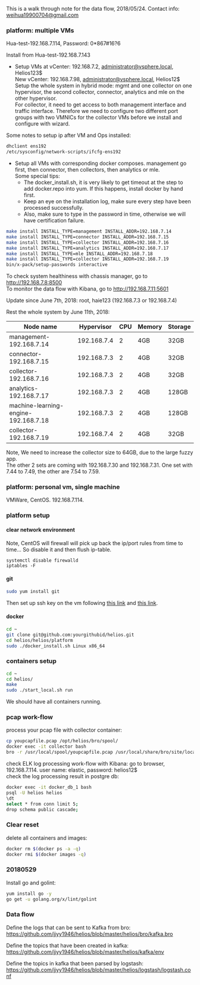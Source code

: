 This is a walk through note for the data flow, 2018/05/24. Contact info: weihua19900704@gmail.com <br />

### platform: multiple VMs

Hua-test-192.168.7.114, Password: 0*867#16?6 <br />

Install from Hua-test-192.168.7.143 <br />
- Setup VMs at vCenter: 192.168.7.2, administrator@vsphere.local, Helios123$ <br />
New vCenter: 192.168.7.98, administrator@vsphere.local, Helios12$ <br />
Setup the whole system in hybrid mode: mgmt and one collector on one hypervisor, the second collector, connector, analytics and mle on the other hypervisor. <br />
For collector, it need to get access to both management interface and traffic interface. Therefore we need to configure two different port groups with two VMNICs for the collector VMs before we install and configure with wizard. <br />

Some notes to setup ip after VM and Ops installed: <br />
```bash
dhclient ens192
/etc/sysconfig/network-scripts/ifcfg-ens192
```

- Setup all VMs with corresponding docker composes. management go first, then connector, then collectors, then analytics or mle. <br />
Some special tips: 
    - The docker_install.sh, it is very likely to get timeout at the step to add docker.repo into yum. If this happens, install docker by hand first. <br />
    - Keep an eye on the installation log, make sure every step have been processed successfully. <br />
    - Also, make sure to type in the password in time, otherwise we will have certification failure. <br />

```bash
make install INSTALL_TYPE=management INSTALL_ADDR=192.168.7.14
make install INSTALL_TYPE=connector INSTALL_ADDR=192.168.7.15
make install INSTALL_TYPE=collector INSTALL_ADDR=192.168.7.16
make install INSTALL_TYPE=analytics INSTALL_ADDR=192.168.7.17
make install INSTALL_TYPE=mle INSTALL_ADDR=192.168.7.18
make install INSTALL_TYPE=collector INSTALL_ADDR=192.168.7.19
bin/x-pack/setup-passwords interactive
```
To check system healthiness with chassis manager, go to http://192.168.7.8:8500 <br />
To monitor the data flow with Kibana, go to http://192.168.7.11:5601 <br />

Update since June 7th, 2018: root, haie123 (192.168.7.3 or 192.168.7.4) <br />

Rest the whole system by June 11th, 2018: <br />

| Node name                          | Hypervisor | CPU | Memory | Storage |
|------------------------------------|------------|-----|--------|---------|
|management-192.168.7.14             | 192.168.7.4|  2  |   4GB  |   32GB  |
|connector-192.168.7.15              | 192.168.7.3|  2  |   4GB  |   32GB  |
|collector-192.168.7.16              | 192.168.7.3|  2  |   4GB  |   32GB  |
|analytics-192.168.7.17              | 192.168.7.3|  2  |   4GB  |  128GB  |
|machine-learning-engine-192.168.7.18| 192.168.7.3|  2  |   4GB  |  128GB  |
|collector-192.168.7.19              | 192.168.7.4|  2  |   4GB  |   32GB  |

Note, We need to increase the collector size to 64GB, due to the large fuzzy app. <br />
The other 2 sets are coming with 192.168.7.30 and 192.168.7.31. One set with 7.44 to 7.49, the other are 7.54 to 7.59. <br /> 

### platform: personal vm, single machine
VMWare, CentOS. 192.168.7.114. <br />

### platform setup

#### clear network environment
Note, CentOS will firewall will pick up back the ip/port rules from time to time... So disable it and then flush ip-table. <br />
```
systemctl disable firewalld
iptables -F
```

#### git
```bash
sudo yum install git
```
Then set up ssh key on the vm following [this link](https://help.github.com/articles/generating-a-new-ssh-key-and-adding-it-to-the-ssh-agent/) and [this link](https://help.github.com/articles/adding-a-new-ssh-key-to-your-github-account/). <br />

#### docker
```bash
cd ~
git clone git@github.com:yourgithubid/helios.git
cd helios/helios/platform
sudo ./docker_install.sh Linux x86_64
```

### containers setup
```bash
cd ~
cd helios/
make
sudo ./start_local.sh run
```
We should have all containers running. <br />

### pcap work-flow
process your pcap file with collector container: <br />
```bash
cp youpcapfile.pcap /opt/helios/bro/spool/
docker exec -it collector bash
bro -r /usr/local/spool/youpcapfile.pcap /usr/local/share/bro/site/local.bro
```

check ELK log processing work-flow with Kibana: go to browser, 192.168.7.114. user name: elastic, password: helios12$ <br />
check the log processing result in postgre db: <br />
```bash
docker exec -it docker_db_1 bash
psql -U helios helios
\dt
select * from conn limit 5;
drop schema public cascade;
```

### Clear reset
delete all containers and images: <br />
```bash
docker rm $(docker ps -a -q)
docker rmi $(docker images -q)
```

### 20180529
Install go and golint: <br />
```bash
yum install go -y
go get -u golang.org/x/lint/golint
```

### Data flow
Define the logs that can be sent to Kafka from bro: <br />
https://github.com/jjyy1946/helios/blob/master/helios/bro/kafka.bro <br />

Define the topics that have been created in kafka: <br />
https://github.com/jjyy1946/helios/blob/master/helios/kafka/env <br />

Define the topics in kafka that been parsed by logstash: <br />
https://github.com/jjyy1946/helios/blob/master/helios/logstash/logstash.conf <br />
